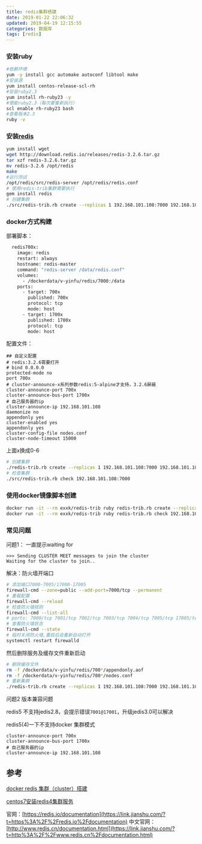 ```yaml
---
title: redis集群搭建
date: 2019-01-22 22:06:32
updated: 2019-04-19 12:15:55
categories: 数据库
tags: [redis]
---
```




### 安装ruby

```bash
#依赖环境
yum -y install gcc automake autoconf libtool make
#安装源
yum install centos-release-scl-rh
#安装ruby2.3
yum install rh-ruby23 -y
#使能ruby2.3（每次要重新执行）
scl enable rh-ruby23 bash
#查看版本2.3
ruby -v
```

### 安装[redis](http://download.redis.io/releases/)

```bash
yum install wget
wget http://download.redis.io/releases/redis-3.2.6.tar.gz
tar xzf redis-3.2.6.tar.gz
mv redis-3.2.6 /opt/redis
make
#运行测试
/opt/redis/src/redis-server /opt/redis/redis.conf
# 使用redis-trib集群需要执行
gem install redis 
# 创建集群
./src/redis-trib.rb create --replicas 1 192.168.101.108:7000 192.168.101.108:7001 192.168.101.108:7002
```

### docker方式构建

部署脚本：

```dockerfile
  redis700x:
    image: redis
    restart: always
    hostname: redis-master
    command: "redis-server /data/redis.conf"
    volumes:
      - /dockerdata/v-yinfu/redis/7000:/data
    ports:
      - target: 700x
        published: 700x
        protocol: tcp
        mode: host
      - target: 1700x
        published: 1700x
        protocol: tcp
        mode: host  
```

配置文件：

```properties
## 自定义配置
# redis:3.2.6需要打开
# bind 0.0.0.0
protected-mode no
port 700x
# cluster-announce-x系列参数redis:5-alpine才支持，3.2.6屏蔽
cluster-announce-port 700x
cluster-announce-bus-port 1700x
# 自己服务器的ip
cluster-announce-ip 192.168.101.108
daemonize no
appendonly yes
cluster-enabled yes
appendonly yes
cluster-config-file nodes.conf
cluster-node-timeout 15000
```

上面x换成0-6

```bash
# 创建集群
./redis-trib.rb create --replicas 1 192.168.101.108:7000 192.168.101.108:7001 192.168.101.108:7002 192.168.101.108:7003 192.168.101.108:7004 192.168.101.108:7005
# 检查集群
./src/redis-trib.rb check 192.168.101.108:7000
```

### 使用docker镜像脚本创建

```bash
docker run -it --rm exxk/redis-trib ruby redis-trib.rb create --replicas 1 172.16.16.8:7000 172.16.16.8:7001 172.16.16.8:7002 172.16.16.13:7003 172.16.16.13:7004 172.16.16.13:7005
docker run -it --rm exxk/redis-trib ruby redis-trib.rb check 192.168.101.108:7000
```





### 常见问题

问题1： 一直提示waiting  for

```
>>> Sending CLUSTER MEET messages to join the cluster
Waiting for the cluster to join..
```

解决：防火墙开端口

```bash
# 添加端口7000-7005/17000-17005
firewall-cmd --zone=public --add-port=7000/tcp --permanent
# 重载配置
firewall-cmd --reload
# 检查防火墙规则
firewall-cmd --list-all
# ports: 7000/tcp 7001/tcp 7002/tcp 7003/tcp 7004/tcp 7005/tcp 17005/tcp 17004/tcp 17003/tcp 17002/tcp 17001/tcp 17000/tcp
# 查看防火墙状态
firewall-cmd --state
# 临时关闭防火墙,重启后会重新自动打开
systemctl restart firewalld
```

然后删除服务及缓存文件重新启动

```bash
# 删除缓存文件
rm -f /dockerdata/v-yinfu/redis/700*/appendonly.aof
rm -f /dockerdata/v-yinfu/redis/700*/nodes.conf 
# 重新集群
./redis-trib.rb create --replicas 1 192.168.101.108:7000 192.168.101.108:7001 192.168.101.108:7002 192.168.101.108:7003 192.168.101.108:7004 192.168.101.108:7005
```

问题2 版本兼容问题

redis5 不支持jedis2.8，会提示错误`7001@17001`，升级jedis3.0可以解决

redis5(4)一下不支持docker 集群模式

```
cluster-announce-port 700x
cluster-announce-bus-port 1700x
# 自己服务器的ip
cluster-announce-ip 192.168.101.108
```







## 参考

[docker redis 集群（cluster）搭建](https://my.oschina.net/dslcode/blog/1936656)

[centos7安装redis4集群服务](https://my.oschina.net/zhaoqian/blog/1793063)

官网：[https://redis.io/documentation](https://link.jianshu.com/?t=https%3A%2F%2Fredis.io%2Fdocumentation)
中文官网：[http://www.redis.cn/documentation.html](https://link.jianshu.com/?t=http%3A%2F%2Fwww.redis.cn%2Fdocumentation.html)